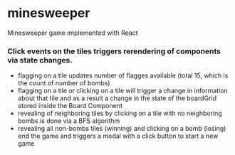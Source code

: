 # minesweeper
Minesweeper game implemented with React



### Click events on the tiles triggers rerendering of components via state changes.

* flagging on a tile updates number of flagges available (total 15, which is the count of number of bombs)
* flagging on a tile or clicking on a tile will trigger a change in information about that tile and as a result a change in the state of the boardGrid stored inside the Board Component
* revealing of neighboring tiles by clicking on a tile with no neighboring bombs is done via a BFS algorithm
* revealing all non-bombs tiles (winning) and clicking on a bomb (losing) end the game and triggers a modal with a click button to start a new game

